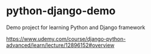 # python-django-demo
Demo project for learning Python and Django framework

https://www.udemy.com/course/django-python-advanced/learn/lecture/12896152#overview
